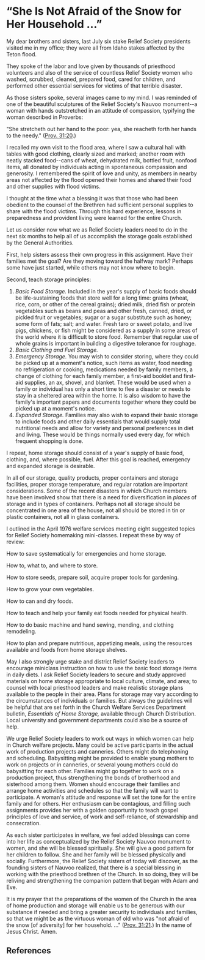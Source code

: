 # “She Is Not Afraid of the Snow for Her Household …”

My dear brothers and sisters, last July six stake Relief Society presidents
visited me in my office; they were all from Idaho stakes affected by the Teton
flood.

They spoke of the labor and love given by thousands of priesthood volunteers
and also of the service of countless Relief Society women who washed,
scrubbed, cleaned, prepared food, cared for children, and performed other
essential services for victims of that terrible disaster.

As those sisters spoke, several images came to my mind. I was reminded of one
of the beautiful sculptures of the Relief Society's Nauvoo monument--a woman
with hands outstretched in an attitude of compassion, typifying the woman
described in Proverbs:

"She stretcheth out her hand to the poor: yea, she reacheth forth her hands to
the needy." ([Prov. 31:20](/scriptures/ot/prov/31.20?lang=eng#19).)

I recalled my own visit to the flood area, where I saw a cultural hall with
tables with good clothing, clearly sized and marked; another room with neatly
stacked food--cans of wheat, dehydrated milk, bottled fruit, nonfood items,
all donated by individuals acting in spontaneous compassion and generosity. I
remembered the spirit of love and unity, as members in nearby areas not
affected by the flood opened their homes and shared their food and other
supplies with flood victims.

I thought at the time what a blessing it was that those who had been obedient
to the counsel of the Brethren had sufficient personal supplies to share with
the flood victims. Through this hard experience, lessons in preparedness and
provident living were learned for the entire Church.

Let us consider now what we as Relief Society leaders need to do in the next
six months to help all of us accomplish the storage goals established by the
General Authorities.

First, help sisters assess their own progress in this assignment. Have their
families met the goal? Are they moving toward the halfway mark? Perhaps some
have just started, while others may not know where to begin.

Second, teach storage principles:

  1. _Basic Food Storage._ Included in the year's supply of basic foods should be life-sustaining foods that store well for a long time: grains (wheat, rice, corn, or other of the cereal grains); dried milk, dried fish or protein vegetables such as beans and peas and other fresh, canned, dried, or pickled fruit or vegetables; sugar or a sugar substitute such as honey; some form of fats; salt; and water. Fresh taro or sweet potato, and live pigs, chickens, or fish might be considered as a supply in some areas of the world where it is difficult to store food. Remember that regular use of whole grains is important in building a digestive tolerance for roughage. 
  2. _Basic Clothing and Fuel Storage._
  3. _Emergency Storage._ You may wish to consider storing, where they could be picked up at a moment's notice, such items as water, food needing no refrigeration or cooking, medications needed by family members, a change of clothing for each family member, a first-aid booklet and first-aid supplies, an ax, shovel, and blanket. These would be used when a family or individual has only a short time to flee a disaster or needs to stay in a sheltered area within the home. It is also wisdom to have the family's important papers and documents together where they could be picked up at a moment's notice. 
  4. _Expanded Storage._ Families may also wish to expand their basic storage to include foods and other daily essentials that would supply total nutritional needs and allow for variety and personal preferences in diet and living. These would be things normally used every day, for which frequent shopping is done. 

I repeat, home storage should consist of a year's supply of basic food,
clothing, and, where possible, fuel. After this goal is reached, emergency and
expanded storage is desirable.

In all of our storage, quality products, proper containers and storage
facilities, proper storage temperature, and regular rotation are important
considerations. Some of the recent disasters in which Church members have been
involved show that there is a need for diversification in _places_ of storage
and in types of containers. Perhaps not all storage should be concentrated in
one area of the house, not all should be stored in tin or plastic containers,
not all in glass containers.

I outlined in the April 1976 welfare services meeting eight suggested topics
for Relief Society homemaking mini-classes. I repeat these by way of review:

How to save systematically for emergencies and home storage.

How to, what to, and where to store.

How to store seeds, prepare soil, acquire proper tools for gardening.

How to grow your own vegetables.

How to can and dry foods.

How to teach and help your family eat foods needed for physical health.

How to do basic machine and hand sewing, mending, and clothing remodeling.

How to plan and prepare nutritious, appetizing meals, using the resources
available and foods from home storage shelves.

May I also strongly urge stake and district Relief Society leaders to
encourage miniclass instruction on how to use the basic food storage items in
daily diets. I ask Relief Society leaders to secure and study approved
materials on home storage appropriate to local culture, climate, and area; to
counsel with local priesthood leaders and make realistic storage plans
available to the people in their area. Plans for storage may vary according to
the circumstances of individuals or families. But always the guidelines will
be helpful that are set forth in the Church Welfare Services Department
bulletin, _Essentials of Home Storage,_ available through Church Distribution.
Local university and government departments could also be a source of help.

We urge Relief Society leaders to work out ways in which women can help in
Church welfare projects. Many could be active participants in the actual work
of production projects and canneries. Others might do telephoning and
scheduling. Babysitting might be provided to enable young mothers to work on
projects or in canneries, or several young mothers could do babysitting for
each other. Families might go together to work on a production project, thus
strengthening the bonds of brotherhood and sisterhood among them. Women should
encourage their families and arrange home activities and schedules so that the
family will want to participate. A woman's attitude and response will set the
tone for the entire family and for others. Her enthusiasm can be contagious,
and filling such assignments provides her with a golden opportunity to teach
gospel principles of love and service, of work and self-reliance, of
stewardship and consecration.

As each sister participates in welfare, we feel added blessings can come into
her life as conceptualized by the Relief Society Nauvoo monument to women, and
she will be blessed spiritually. She will give a good pattern for her children
to follow. She and her family will be blessed physically and socially.
Furthermore, the Relief Society sisters of today will discover, as the
founding sisters of Nauvoo realized, that there is a special blessing in
working with the priesthood brethren of the Church. In so doing, they will be
reliving and strengthening the companion pattern that began with Adam and Eve.

It is my prayer that the preparations of the women of the Church in the area
of home production and storage will enable us to be generous with our
substance if needed and bring a greater security to individuals and families,
so that we might be as the virtuous woman of old who was "not afraid of the
snow [of adversity] for her household. ..." ([Prov.
31:21](/scriptures/ot/prov/31.21?lang=eng#20).) In the name of Jesus Christ.
Amen.

## References


